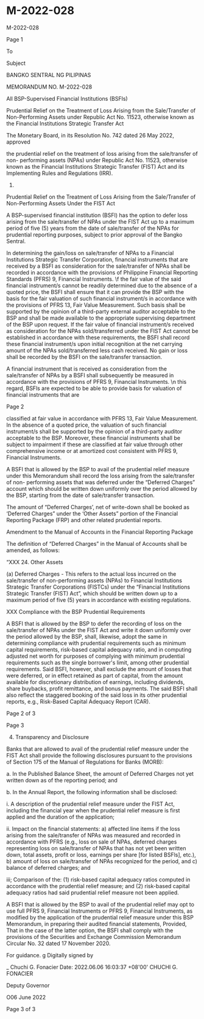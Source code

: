 # M-2022-028

M-2022-028

Page 1

To

Subject

BANGKO SENTRAL NG PILIPINAS

MEMORANDUM NO. M-2022-028

All BSP-Supervised Financial Institutions (BSFIs)

Prudential Relief on the Treatment of Loss Arising from the Sale/Transfer of Non-Performing Assets under Republic Act No. 11523, otherwise known as the Financial Institutions Strategic Transfer Act

The Monetary Board, in its Resolution No. 742 dated 26 May 2022, approved

the prudential relief on the treatment of loss arising from the sale/transfer of non- performing assets (NPAs) under Republic Act No. 11523, otherwise known as the Financial Institutions Strategic Transfer (FIST) Act and its Implementing Rules and Regulations (IRR).

1.

Prudential Relief on the Treatment of Loss Arising from the Sale/Transfer of Non-Performing Assets Under the FIST Act

A BSP-supervised financial institution (BSFI) has the option to defer loss arising from the sale/transfer of NPAs under the FIST Act up to a maximum period of five (5) years from the date of sale/transfer of the NPAs for prudential reporting purposes, subject to prior approval of the Bangko Sentral.

In determining the gain/loss on sale/transfer of NPAs to a Financial Institutions Strategic Transfer Corporation, financial instruments that are received by a BSFI as consideration for the sale/transfer of NPAs shall be recorded in accordance with the provisions of Philippine Financial Reporting Standards (PFRS) 9, Financial Instruments. \f the fair value of the said financial instrument/s cannot be readily determined due to the absence of a quoted price, the BSFI shall ensure that it can provide the BSP with the basis for the fair valuation of such financial instrument/s in accordance with the provisions of PFRS 13, Fair Value Measurement. Such basis shall be supported by the opinion of a third-party external auditor acceptable to the BSP and shall be made available to the appropriate supervising department of the BSP upon request. If the fair value of financial instrument/s received as consideration for the NPAs sold/transferred under the FIST Act cannot be established in accordance with these requirements, the BSFI shall record these financial instrument/s upon initial recognition at the net carrying amount of the NPAs sold/transferred less cash received. No gain or loss shall be recorded by the BSFI on the sale/transfer transaction.

A financial instrument that is received as consideration from the sale/transfer of NPAs by a BSFI shall subsequently be measured in accordance with the provisions of PFRS 9, Financial Instruments. \n this regard, BSFls are expected to be able to provide basis for valuation of financial instruments that are

Page 2

classified at fair value in accordance with PFRS 13, Fair Value Measurement. In the absence of a quoted price, the valuation of such financial instrument/s shall be supported by the opinion of a third-party auditor acceptable to the BSP. Moreover, these financial instruments shall be subject to impairment if these are classified at fair value through other comprehensive income or at amortized cost consistent with PFRS 9, Financial Instruments.

A BSFI that is allowed by the BSP to avail of the prudential relief measure under this Memorandum shall record the loss arising from the sale/transfer of non- performing assets that was deferred under the “Deferred Charges” account which should be written down uniformly over the period allowed by the BSP, starting from the date of sale/transfer transaction.

The amount of “Deferred Charges’, net of write-down shall be booked as ‘Deferred Charges” under the ‘Other Assets” portion of the Financial Reporting Package (FRP) and other related prudential reports.

Amendment to the Manual of Accounts in the Financial Reporting Package

The definition of “Deferred Charges” in the Manual of Accounts shall be amended, as follows:

“XXX 24. Other Assets

(a) Deferred Charges - This refers to the actual loss incurred on the sale/transfer of non-performing assets (NPAs) to Financial Institutions Strategic Transfer Corporations (FISTCs) under the “Financial Institutions Strategic Transfer (FIST) Act”, which should be written down up to a maximum period of five (5) years in accordance with existing regulations.

XXX Compliance with the BSP Prudential Requirements

A BSFI that is allowed by the BSP to defer the recording of loss on the sale/transfer of NPAs under the FIST Act and write it down uniformly over the period allowed by the BSP, shall, likewise, adopt the same in determining compliance with prudential requirements such as minimum capital requirements, risk-based capital adequacy ratio, and in computing adjusted net worth for purposes of complying with minimum prudential requirements such as the single borrower's limit, among other prudential requirements. Said BSFI, however, shall exclude the amount of losses that were deferred, or in effect retained as part of capital, from the amount available for discretionary distribution of earnings, including dividends, share buybacks, profit remittance, and bonus payments. The said BSFI shall also reflect the staggered booking of the said loss in its other prudential reports, e.g., Risk-Based Capital Adequacy Report (CAR).

Page 2 of 3

Page 3

4. Transparency and Disclosure

Banks that are allowed to avail of the prudential relief measure under the FIST Act shall provide the following disclosures pursuant to the provisions of Section 175 of the Manual of Regulations for Banks (MORB):

a. In the Published Balance Sheet, the amount of Deferred Charges not yet written down as of the reporting period; and

b. In the Annual Report, the following information shall be disclosed:

i. A description of the prudential relief measure under the FIST Act, including the financial year when the prudential relief measure is first applied and the duration of the application;

ii. Impact on the financial statements: a) affected line items if the loss arising from the sale/transfer of NPAs was measured and recorded in accordance with PFRS (e.g., loss on sale of NPAs, deferred charges representing loss on sale/transfer of NPAs that has not yet been written down, total assets, profit or loss, earnings per share [for listed BSFls], etc.), b) amount of loss on sale/transfer of NPAs recognized for the period, and c) balance of deferred charges; and

iii; Comparison of the: (1) risk-based capital adequacy ratios computed in accordance with the prudential relief measure; and (2) risk-based capital adequacy ratios had said prudential relief measure not been applied.

A BSFI that is allowed by the BSP to avail of the prudential relief may opt to use full PFRS 9, Financial Instruments or PFRS 9, Financial Instruments, as modified by the application of the prudential relief measure under this BSP Memorandum, in preparing their audited financial statements, Provided, That in the case of the latter option, the BSFI shall comply with the provisions of the Securities and Exchange Commission Memorandum Circular No. 32 dated 17 November 2020.

For guidance. g Digitally signed by

_ Chuchi G. Fonacier Date: 2022.06.06 16:03:37 +08'00' CHUCHI G. FONACIER

Deputy Governor

O06 June 2022

Page 3 of 3